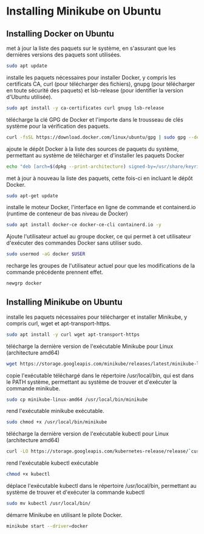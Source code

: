 
# Installing Minikube on Ubuntu


## Installing Docker on Ubuntu


met à jour la liste des paquets sur le système, en s'assurant que les dernières versions des paquets sont utilisées.
```bash
sudo apt update
```
 installe les paquets nécessaires pour installer Docker, y compris les certificats CA, curl (pour télécharger des fichiers), gnupg (pour télécharger en toute sécurité des paquets) et lsb-release (pour identifier la version d'Ubuntu utilisée).
```bash
sudo apt install -y ca-certificates curl gnupg lsb-release
```
télécharge la clé GPG de Docker et l'importe dans le trousseau de clés système pour la vérification des paquets.
```bash
curl -fsSL https://download.docker.com/linux/ubuntu/gpg | sudo gpg --dearmor -o /usr/share/keyrings/docker-archive-keyring.gpg
```
ajoute le dépôt Docker à la liste des sources de paquets du système, permettant au système de télécharger et d'installer les paquets Docker
```bash
echo "deb [arch=$(dpkg --print-architecture) signed-by=/usr/share/keyrings/docker-archive-keyring.gpg] https://download.docker.com/linux/ubuntu $(lsb_release -cs) stable" | sudo tee /etc/apt/sources.list.d/docker.list > /dev/null
```
met à jour à nouveau la liste des paquets, cette fois-ci en incluant le dépôt Docker.
```bash
sudo apt-get update
```
installe le moteur Docker, l'interface en ligne de commande et containerd.io (runtime de conteneur de bas niveau de Docker)
```bash
sudo apt install docker-ce docker-ce-cli containerd.io -y
```
Ajoute l'utilisateur actuel au groupe docker, ce qui permet à cet utilisateur d'exécuter des commandes Docker sans utiliser sudo.
```bash
sudo usermod -aG docker $USER
```
recharge les groupes de l'utilisateur actuel pour que les modifications de la commande précédente prennent effet.
```bash
newgrp docker
```

## Installing Minikube on Ubuntu

installe les paquets nécessaires pour télécharger et installer Minikube, y compris curl, wget et apt-transport-https.
```bash
sudo apt install -y curl wget apt-transport-https
```
télécharge la dernière version de l'exécutable Minikube pour Linux (architecture amd64)
```bash
wget https://storage.googleapis.com/minikube/releases/latest/minikube-linux-amd64
```
copie l'exécutable téléchargé dans le répertoire /usr/local/bin, qui est dans le PATH système, permettant au système de trouver et d'exécuter la commande minikube.
```bash
sudo cp minikube-linux-amd64 /usr/local/bin/minikube
```
rend l'exécutable minikube exécutable.
```bash
sudo chmod +x /usr/local/bin/minikube
```
télécharge la dernière version de l'exécutable kubectl pour Linux (architecture amd64)
```bash
curl -LO https://storage.googleapis.com/kubernetes-release/release/`curl -s https://storage.googleapis.com/kubernetes-release/release/stable.txt` /bin/linux/amd64/kubectl
```
rend l'exécutable kubectl exécutable
```bash
chmod +x kubectl
```
déplace l'exécutable kubectl dans le répertoire /usr/local/bin, permettant au système de trouver et d'exécuter la commande kubectl
```bash
sudo mv kubectl /usr/local/bin/
```
démarre Minikube en utilisant le pilote Docker.
```bash
minikube start --driver=docker
```




